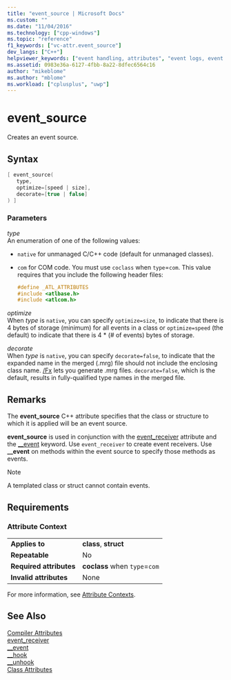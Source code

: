 ```yaml
---
title: "event_source | Microsoft Docs"
ms.custom: ""
ms.date: "11/04/2016"
ms.technology: ["cpp-windows"]
ms.topic: "reference"
f1_keywords: ["vc-attr.event_source"]
dev_langs: ["C++"]
helpviewer_keywords: ["event handling, attributes", "event logs, event source", "event sources, creating", "event_source attribute", "event sources", "event handling, creating event source"]
ms.assetid: 0983e36a-6127-4fbb-8a22-8dfec6564c16
author: "mikeblome"
ms.author: "mblome"
ms.workload: ["cplusplus", "uwp"]
---
```

# event_source

Creates an event source.

## Syntax

```cpp
[ event_source(
   type,
   optimize=[speed | size],
   decorate=[true | false]
) ]
```

### Parameters

*type*  
An enumeration of one of the following values:

- `native` for unmanaged C/C++ code (default for unmanaged classes).

- `com` for COM code. You must use `coclass` when `type`=`com`. This value requires that you include the following header files:

    ```cpp
    #define _ATL_ATTRIBUTES
    #include <atlbase.h>
    #include <atlcom.h>
    ```

*optimize*  
When *type* is `native`, you can specify `optimize=size`, to indicate that there is 4 bytes of storage (minimum) for all events in a class or `optimize=speed` (the default) to indicate that there is 4 * (# of events) bytes of storage.

*decorate*  
When *type* is `native`, you can specify `decorate=false`, to indicate that the expanded name in the merged (.mrg) file should not include the enclosing class name. [/Fx](../build/reference/fx-merge-injected-code.md) lets you generate .mrg files. `decorate=false`, which is the default, results in fully-qualified type names in the merged file.

## Remarks

The **event_source** C++ attribute specifies that the class or structure to which it is applied will be an event source.

**event_source** is used in conjunction with the [event_receiver](../windows/event-receiver.md) attribute and the [__event](../cpp/event.md) keyword. Use `event_receiver` to create event receivers. Use **__event** on methods within the event source to specify those methods as events.

> [!NOTE]
> A templated class or struct cannot contain events.

## Requirements

### Attribute Context

|||
|-|-|
|**Applies to**|**class**, **struct**|
|**Repeatable**|No|
|**Required attributes**|**coclass** when `type`=`com`|
|**Invalid attributes**|None|

For more information, see [Attribute Contexts](../windows/attribute-contexts.md).

## See Also

[Compiler Attributes](../windows/compiler-attributes.md)  
[event_receiver](../windows/event-receiver.md)  
[__event](../cpp/event.md)  
[__hook](../cpp/hook.md)  
[__unhook](../cpp/unhook.md)  
[Class Attributes](../windows/class-attributes.md)  